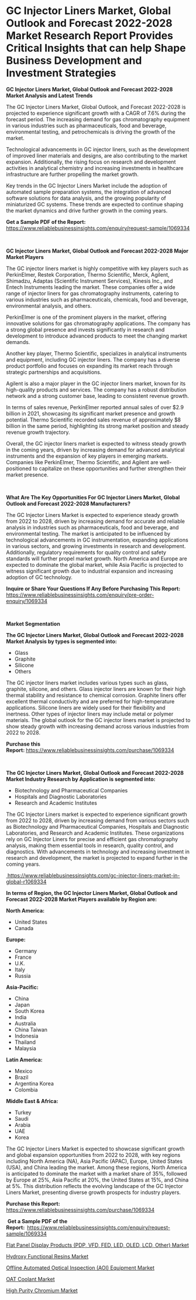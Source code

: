 <p><h1>GC Injector Liners Market, Global Outlook and Forecast 2022-2028 Market Research Report Provides Critical Insights that can help Shape Business Development and Investment Strategies</h1></p><p><strong>GC Injector Liners Market, Global Outlook and Forecast 2022-2028 Market Analysis and Latest Trends</strong></p>
<p><p>The GC Injector Liners Market, Global Outlook, and Forecast 2022-2028 is projected to experience significant growth with a CAGR of 7.6% during the forecast period. The increasing demand for gas chromatography equipment in various industries such as pharmaceuticals, food and beverage, environmental testing, and petrochemicals is driving the growth of the market. </p><p>Technological advancements in GC injector liners, such as the development of improved liner materials and designs, are also contributing to the market expansion. Additionally, the rising focus on research and development activities in analytical chemistry and increasing investments in healthcare infrastructure are further propelling the market growth.</p><p>Key trends in the GC Injector Liners Market include the adoption of automated sample preparation systems, the integration of advanced software solutions for data analysis, and the growing popularity of miniaturized GC systems. These trends are expected to continue shaping the market dynamics and drive further growth in the coming years.</p></p>
<p><strong>Get a Sample PDF of the Report:&nbsp;</strong> <a href="https://www.reliablebusinessinsights.com/enquiry/request-sample/1069334">https://www.reliablebusinessinsights.com/enquiry/request-sample/1069334</a></p>
<p>&nbsp;</p>
<p><strong>GC Injector Liners Market, Global Outlook and Forecast 2022-2028 Major Market Players</strong></p>
<p><p>The GC injector liners market is highly competitive with key players such as PerkinElmer, Restek Corporation, Thermo Scientific, Merck, Agilent, Shimadzu, Adaptas (Scientific Instrument Services), Kinesis Inc., and Entech Instruments leading the market. These companies offer a wide range of injector liners for gas chromatography instruments, catering to various industries such as pharmaceuticals, chemicals, food and beverage, environmental analysis, and others.</p><p>PerkinElmer is one of the prominent players in the market, offering innovative solutions for gas chromatography applications. The company has a strong global presence and invests significantly in research and development to introduce advanced products to meet the changing market demands.</p><p>Another key player, Thermo Scientific, specializes in analytical instruments and equipment, including GC injector liners. The company has a diverse product portfolio and focuses on expanding its market reach through strategic partnerships and acquisitions.</p><p>Agilent is also a major player in the GC injector liners market, known for its high-quality products and services. The company has a robust distribution network and a strong customer base, leading to consistent revenue growth.</p><p>In terms of sales revenue, PerkinElmer reported annual sales of over $2.9 billion in 2021, showcasing its significant market presence and growth potential. Thermo Scientific recorded sales revenue of approximately $8 billion in the same period, highlighting its strong market position and steady revenue growth trajectory.</p><p>Overall, the GC injector liners market is expected to witness steady growth in the coming years, driven by increasing demand for advanced analytical instruments and the expansion of key players in emerging markets. Companies like PerkinElmer, Thermo Scientific, and Agilent are well-positioned to capitalize on these opportunities and further strengthen their market presence.</p></p>
<p>&nbsp;</p>
<p><strong>What Are The Key Opportunities For GC Injector Liners Market, Global Outlook and Forecast 2022-2028 Manufacturers?</strong></p>
<p><p>The GC Injector Liners Market is expected to experience steady growth from 2022 to 2028, driven by increasing demand for accurate and reliable analysis in industries such as pharmaceuticals, food and beverage, and environmental testing. The market is anticipated to be influenced by technological advancements in GC instrumentation, expanding applications in various sectors, and growing investments in research and development. Additionally, regulatory requirements for quality control and safety standards will further propel market growth. North America and Europe are expected to dominate the global market, while Asia Pacific is projected to witness significant growth due to industrial expansion and increasing adoption of GC technology.</p></p>
<p><strong>Inquire or Share Your Questions If Any Before Purchasing This Report:</strong> <a href="https://www.reliablebusinessinsights.com/enquiry/pre-order-enquiry/1069334">https://www.reliablebusinessinsights.com/enquiry/pre-order-enquiry/1069334</a></p>
<p>&nbsp;</p>
<p><strong>Market Segmentation</strong></p>
<p><strong>The GC Injector Liners Market, Global Outlook and Forecast 2022-2028 Market Analysis by types is segmented into:</strong></p>
<p><ul><li>Glass</li><li>Graphite</li><li>Silicone</li><li>Others</li></ul></p>
<p><p>The GC injector liners market includes various types such as glass, graphite, silicone, and others. Glass injector liners are known for their high thermal stability and resistance to chemical corrosion. Graphite liners offer excellent thermal conductivity and are preferred for high-temperature applications. Silicone liners are widely used for their flexibility and inertness. Other types of injector liners may include metal or polymer materials. The global outlook for the GC injector liners market is projected to show steady growth with increasing demand across various industries from 2022 to 2028.</p></p>
<p><strong>Purchase this Report:&nbsp;</strong><a href="https://www.reliablebusinessinsights.com/purchase/1069334">https://www.reliablebusinessinsights.com/purchase/1069334</a></p>
<p>&nbsp;</p>
<p><strong>The GC Injector Liners Market, Global Outlook and Forecast 2022-2028 Market Industry Research by Application is segmented into:</strong></p>
<p><ul><li>Biotechnology and Pharmaceutical Companies</li><li>Hospitals and Diagnostic Laboratories</li><li>Research and Academic Institutes</li></ul></p>
<p><p>The GC Injector Liners market is expected to experience significant growth from 2022 to 2028, driven by increasing demand from various sectors such as Biotechnology and Pharmaceutical Companies, Hospitals and Diagnostic Laboratories, and Research and Academic Institutes. These organizations rely on GC Injector Liners for precise and efficient gas chromatography analysis, making them essential tools in research, quality control, and diagnostics. With advancements in technology and increasing investment in research and development, the market is projected to expand further in the coming years.</p></p>
<p><a href="https://www.reliablebusinessinsights.com/gc-injector-liners-market-in-global-r1069334">&nbsp;https://www.reliablebusinessinsights.com/gc-injector-liners-market-in-global-r1069334</a></p>
<p><strong>In terms of Region, the GC Injector Liners Market, Global Outlook and Forecast 2022-2028 Market Players available by Region are:</strong></p>
<p>
    <p> <strong> North America: </strong>
        <ul>
            <li>United States</li>
            <li>Canada</li>
        </ul>
        </p> 
    <p> <strong> Europe: </strong>
        <ul>
            <li>Germany</li>
            <li>France</li>
            <li>U.K.</li>
            <li>Italy</li>
            <li>Russia</li>
        </ul>
        </p> 
    <p> <strong> Asia-Pacific: </strong>
        <ul>
            <li>China</li>
            <li>Japan</li>
            <li>South Korea</li>
            <li>India</li>
            <li>Australia</li>
            <li>China Taiwan</li>
            <li>Indonesia</li>
            <li>Thailand</li>
            <li>Malaysia</li>
        </ul>
        </p> 
    <p> <strong> Latin America: </strong>
        <ul>
            <li>Mexico</li>
            <li>Brazil</li>
            <li>Argentina Korea</li>
            <li>Colombia</li>
        </ul>
        </p> 
    <p> <strong> Middle East & Africa: </strong>
        <ul>
            <li>Turkey</li>
            <li>Saudi</li>
            <li>Arabia</li>
            <li>UAE</li>
            <li>Korea</li>
        </ul>
    </p>
    </p>
<p><p>The GC Injector Liners Market is expected to showcase significant growth and global expansion opportunities from 2022 to 2028, with key regions including North America (NA), Asia Pacific (APAC), Europe, United States (USA), and China leading the market. Among these regions, North America is anticipated to dominate the market with a market share of 35%, followed by Europe at 25%, Asia Pacific at 20%, the United States at 15%, and China at 5%. This distribution reflects the evolving landscape of the GC Injector Liners Market, presenting diverse growth prospects for industry players.</p></p>
<p><strong>Purchase this Report: </strong><a href="https://www.reliablebusinessinsights.com/purchase/1069334">https://www.reliablebusinessinsights.com/purchase/1069334</a></p>
<p>&nbsp;<strong>Get a Sample PDF of the Report:&nbsp;&nbsp;</strong><a href="https://www.reliablebusinessinsights.com/enquiry/request-sample/1069334">https://www.reliablebusinessinsights.com/enquiry/request-sample/1069334</a></p>
<p><strong></strong></p>
<p><p><a href="https://medium.com/@ruth.gibson8095/market-forecast-global-flat-panel-display-products-pdp-vfd-fed-led-oled-lcd-other-trends-b5c26305a2ee">Flat Panel Display Products (PDP, VFD, FED, LED, OLED, LCD, Other) Market</a></p><p><a href="https://github.com/RoccoManning/Market-Research-Report-List-6/blob/main/hydroxy-functional-resins-market.md">Hydroxy Functional Resins Market</a></p><p><a href="https://www.linkedin.com/pulse/global-offline-automated-optical-inspection-aoi-equipment-market-br8ze?trackingId=EJuNv83p6qiQTUtrLLX02A%3D%3D">Offline Automated Optical Inspection (AOI) Equipment Market</a></p><p><a href="https://github.com/mandarincruisesvn/Market-Research-Report-List-1/blob/main/oat-coolant-market.md">OAT Coolant Market</a></p><p><a href="https://www.linkedin.com/pulse/exploring-high-purity-chromium-market-dynamics-global-trends-zbdoe?trackingId=POgIOwol7q9OLSUZ2Ee%2BMQ%3D%3D">High Purity Chromium Market</a></p></p>